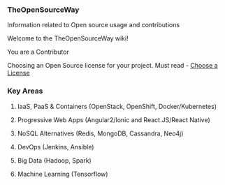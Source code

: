 ### TheOpenSourceWay
Information related to Open source usage and contributions

Welcome to the TheOpenSourceWay wiki!

You are a Contributor

Choosing an Open Source license for your project. Must read - [Choose a License](http://choosealicense.com)

### Key Areas
1. IaaS, PaaS & Containers (OpenStack, OpenShift, Docker/Kubernetes)
2. Progressive Web Apps (Angular2/Ionic and React.JS/React Native)
3. NoSQL Alternatives (Redis, MongoDB, Cassandra, Neo4j)
4. DevOps (Jenkins, Ansible)

5. Big Data (Hadoop, Spark)
6. Machine Learning (Tensorflow)

